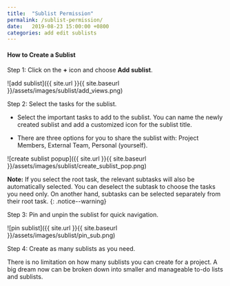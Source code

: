 ```yaml
---
title:  "Sublist Permission"
permalink: /sublist-permission/
date:   2019-08-23 15:00:00 +0800
categories: add edit sublists
---
```


#### How to Create a Sublist

Step 1: Click on the **+** icon and choose **Add sublist**.

![add sublist]({{ site.url }}{{ site.baseurl }}/assets/images/sublist/add_views.png)

Step 2: Select the tasks for the sublist.

- Select the important tasks to add to the sublist. You can name the newly created sublist and add a customized icon for the sublist title. 

- There are three options for you to share the sublist with: Project Members, External Team, Personal (yourself). 

![create sublist popup]({{ site.url }}{{ site.baseurl }}/assets/images/sublist/create_sublist_pop.png)

**Note:** If you select the root task, the relevant subtasks will also be automatically selected. You can deselect the subtask to choose the tasks you need only. On another hand, subtasks can be selected separately from their root task.
{: .notice--warning}


Step 3: Pin and unpin the sublist for quick navigation.

![pin sublist]({{ site.url }}{{ site.baseurl }}/assets/images/sublist/pin_sub.png)


Step 4: Create as many sublists as you need.

There is no limitation on how many sublists you can create for a project. A big dream now can be broken down into smaller and manageable to-do lists and sublists.


